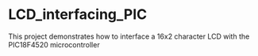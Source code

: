 # LCD_interfacing_PIC
This project demonstrates how to interface a 16x2 character LCD with the PIC18F4520 microcontroller
